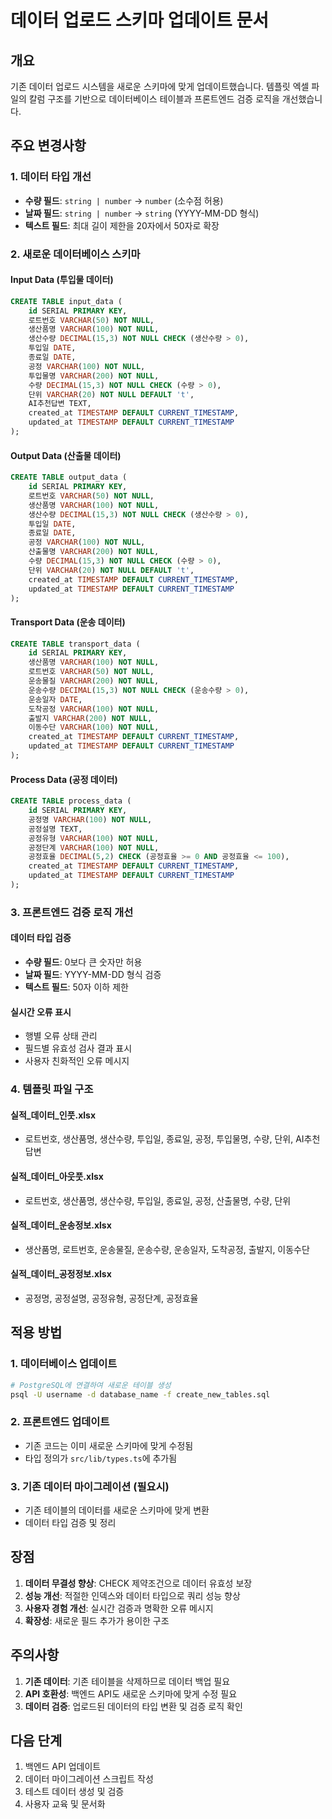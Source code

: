# 데이터 업로드 스키마 업데이트 문서

## 개요
기존 데이터 업로드 시스템을 새로운 스키마에 맞게 업데이트했습니다. 템플릿 엑셀 파일의 칼럼 구조를 기반으로 데이터베이스 테이블과 프론트엔드 검증 로직을 개선했습니다.

## 주요 변경사항

### 1. 데이터 타입 개선
- **수량 필드**: `string | number` → `number` (소수점 허용)
- **날짜 필드**: `string | number` → `string` (YYYY-MM-DD 형식)
- **텍스트 필드**: 최대 길이 제한을 20자에서 50자로 확장

### 2. 새로운 데이터베이스 스키마

#### Input Data (투입물 데이터)
```sql
CREATE TABLE input_data (
    id SERIAL PRIMARY KEY,
    로트번호 VARCHAR(50) NOT NULL,
    생산품명 VARCHAR(100) NOT NULL,
    생산수량 DECIMAL(15,3) NOT NULL CHECK (생산수량 > 0),
    투입일 DATE,
    종료일 DATE,
    공정 VARCHAR(100) NOT NULL,
    투입물명 VARCHAR(200) NOT NULL,
    수량 DECIMAL(15,3) NOT NULL CHECK (수량 > 0),
    단위 VARCHAR(20) NOT NULL DEFAULT 't',
    AI추천답변 TEXT,
    created_at TIMESTAMP DEFAULT CURRENT_TIMESTAMP,
    updated_at TIMESTAMP DEFAULT CURRENT_TIMESTAMP
);
```

#### Output Data (산출물 데이터)
```sql
CREATE TABLE output_data (
    id SERIAL PRIMARY KEY,
    로트번호 VARCHAR(50) NOT NULL,
    생산품명 VARCHAR(100) NOT NULL,
    생산수량 DECIMAL(15,3) NOT NULL CHECK (생산수량 > 0),
    투입일 DATE,
    종료일 DATE,
    공정 VARCHAR(100) NOT NULL,
    산출물명 VARCHAR(200) NOT NULL,
    수량 DECIMAL(15,3) NOT NULL CHECK (수량 > 0),
    단위 VARCHAR(20) NOT NULL DEFAULT 't',
    created_at TIMESTAMP DEFAULT CURRENT_TIMESTAMP,
    updated_at TIMESTAMP DEFAULT CURRENT_TIMESTAMP
);
```

#### Transport Data (운송 데이터)
```sql
CREATE TABLE transport_data (
    id SERIAL PRIMARY KEY,
    생산품명 VARCHAR(100) NOT NULL,
    로트번호 VARCHAR(50) NOT NULL,
    운송물질 VARCHAR(200) NOT NULL,
    운송수량 DECIMAL(15,3) NOT NULL CHECK (운송수량 > 0),
    운송일자 DATE,
    도착공정 VARCHAR(100) NOT NULL,
    출발지 VARCHAR(200) NOT NULL,
    이동수단 VARCHAR(100) NOT NULL,
    created_at TIMESTAMP DEFAULT CURRENT_TIMESTAMP,
    updated_at TIMESTAMP DEFAULT CURRENT_TIMESTAMP
);
```

#### Process Data (공정 데이터)
```sql
CREATE TABLE process_data (
    id SERIAL PRIMARY KEY,
    공정명 VARCHAR(100) NOT NULL,
    공정설명 TEXT,
    공정유형 VARCHAR(100) NOT NULL,
    공정단계 VARCHAR(100) NOT NULL,
    공정효율 DECIMAL(5,2) CHECK (공정효율 >= 0 AND 공정효율 <= 100),
    created_at TIMESTAMP DEFAULT CURRENT_TIMESTAMP,
    updated_at TIMESTAMP DEFAULT CURRENT_TIMESTAMP
);
```

### 3. 프론트엔드 검증 로직 개선

#### 데이터 타입 검증
- **수량 필드**: 0보다 큰 숫자만 허용
- **날짜 필드**: YYYY-MM-DD 형식 검증
- **텍스트 필드**: 50자 이하 제한

#### 실시간 오류 표시
- 행별 오류 상태 관리
- 필드별 유효성 검사 결과 표시
- 사용자 친화적인 오류 메시지

### 4. 템플릿 파일 구조

#### 실적_데이터_인풋.xlsx
- 로트번호, 생산품명, 생산수량, 투입일, 종료일, 공정, 투입물명, 수량, 단위, AI추천답변

#### 실적_데이터_아웃풋.xlsx
- 로트번호, 생산품명, 생산수량, 투입일, 종료일, 공정, 산출물명, 수량, 단위

#### 실적_데이터_운송정보.xlsx
- 생산품명, 로트번호, 운송물질, 운송수량, 운송일자, 도착공정, 출발지, 이동수단

#### 실적_데이터_공정정보.xlsx
- 공정명, 공정설명, 공정유형, 공정단계, 공정효율

## 적용 방법

### 1. 데이터베이스 업데이트
```bash
# PostgreSQL에 연결하여 새로운 테이블 생성
psql -U username -d database_name -f create_new_tables.sql
```

### 2. 프론트엔드 업데이트
- 기존 코드는 이미 새로운 스키마에 맞게 수정됨
- 타입 정의가 `src/lib/types.ts`에 추가됨

### 3. 기존 데이터 마이그레이션 (필요시)
- 기존 테이블의 데이터를 새로운 스키마에 맞게 변환
- 데이터 타입 검증 및 정리

## 장점

1. **데이터 무결성 향상**: CHECK 제약조건으로 데이터 유효성 보장
2. **성능 개선**: 적절한 인덱스와 데이터 타입으로 쿼리 성능 향상
3. **사용자 경험 개선**: 실시간 검증과 명확한 오류 메시지
4. **확장성**: 새로운 필드 추가가 용이한 구조

## 주의사항

1. **기존 데이터**: 기존 테이블을 삭제하므로 데이터 백업 필요
2. **API 호환성**: 백엔드 API도 새로운 스키마에 맞게 수정 필요
3. **데이터 검증**: 업로드된 데이터의 타입 변환 및 검증 로직 확인

## 다음 단계

1. 백엔드 API 업데이트
2. 데이터 마이그레이션 스크립트 작성
3. 테스트 데이터 생성 및 검증
4. 사용자 교육 및 문서화
